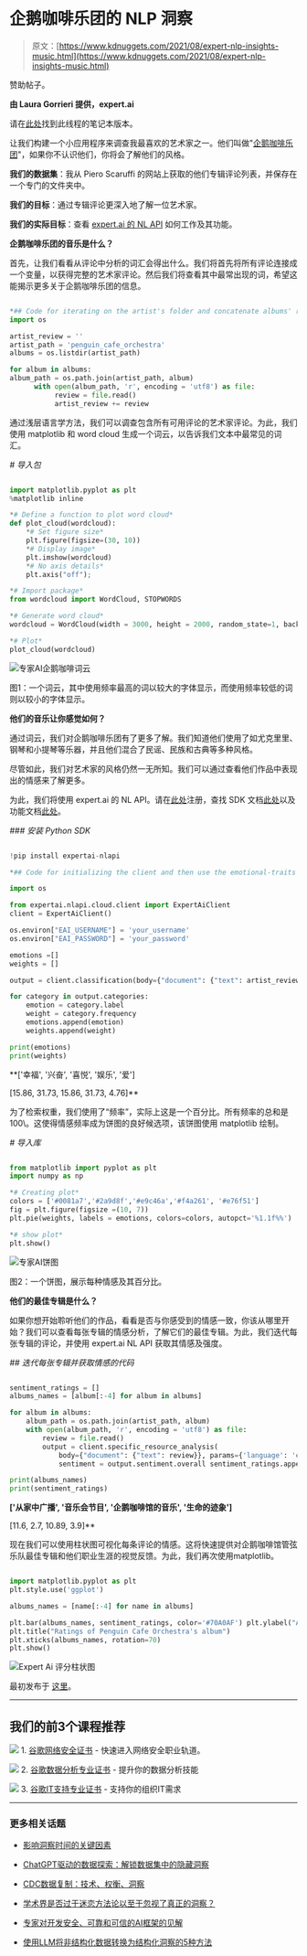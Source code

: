 # 企鹅咖啡乐团的 NLP 洞察

> 原文：[https://www.kdnuggets.com/2021/08/expert-nlp-insights-music.html](https://www.kdnuggets.com/2021/08/expert-nlp-insights-music.html)

赞助帖子。

**由 Laura Gorrieri 提供，expert.ai**

请在[此处](https://github.com/coprinus-comatus/music-insights-expertai)找到此线程的笔记本版本。

让我们构建一个小应用程序来调查我最喜欢的艺术家之一。他们叫做"[企鹅咖啡乐团](https://www.penguincafe.com/)"，如果你不认识他们，你将会了解他们的风格。

**我们的数据集**：我从 Piero Scaruffi 的网站上获取的他们专辑评论列表，并保存在一个专门的文件夹中。

**我们的目标**：通过专辑评论更深入地了解一位艺术家。

**我们的实际目标**：查看 [expert.ai 的 NL API](https://developer.expert.ai/ui?utm_medium=placement&utm_source=kdnuggets&utm_campaign=blog) 如何工作及其功能。

**企鹅咖啡乐团的音乐是什么？**

首先，让我们看看从评论中分析的词汇会得出什么。我们将首先将所有评论连接成一个变量，以获得完整的艺术家评论。然后我们将查看其中最常出现的词，希望这能揭示更多关于企鹅咖啡乐团的信息。

```py

*## Code for iterating on the artist's folder and concatenate albums' reviews in one single artist's review*
import os

artist_review = ''
artist_path = 'penguin_cafe_orchestra'
albums = os.listdir(artist_path)

for album in albums:
album_path = os.path.join(artist_path, album)
      with open(album_path, 'r', encoding = 'utf8') as file:
           review = file.read()
           artist_review += review

```

通过浅层语言学方法，我们可以调查包含所有可用评论的艺术家评论。为此，我们使用 matplotlib 和 word cloud 生成一个词云，以告诉我们文本中最常见的词汇。

*# 导入包*

```py

import matplotlib.pyplot as plt
%matplotlib inline

*# Define a function to plot word cloud*
def plot_cloud(wordcloud):
    *# Set figure size*
    plt.figure(figsize=(30, 10))
    *# Display image*
    plt.imshow(wordcloud)
    *# No axis details*
    plt.axis("off");

*# Import package*
from wordcloud import WordCloud, STOPWORDS

*# Generate word cloud*
wordcloud = WordCloud(width = 3000, height = 2000, random_state=1, background_color='white', collocations=False, stopwords = STOPWORDS).generate(artist_review)

*# Plot*
plot_cloud(wordcloud)

```

![专家AI企鹅咖啡词云](../Images/ab67ee776659865bf40688108c2bfd7c.png)

图1：一个词云，其中使用频率最高的词以较大的字体显示，而使用频率较低的词则以较小的字体显示。

**他们的音乐让你感觉如何？**

通过词云，我们对企鹅咖啡乐团有了更多了解。我们知道他们使用了如尤克里里、钢琴和小提琴等乐器，并且他们混合了民谣、民族和古典等多种风格。

尽管如此，我们对艺术家的风格仍然一无所知。我们可以通过查看他们作品中表现出的情感来了解更多。

为此，我们将使用 expert.ai 的 NL API。请在[此处](https://developer.expert.ai/ui?utm_medium=placement&utm_source=kdnuggets&utm_campaign=blog)注册，查找 SDK 文档[此处](https://github.com/therealexpertai/nlapi-python)以及功能文档[此处](https://docs.expert.ai/nlapi/latest/)。

*### 安装 Python SDK*

```py

!pip install expertai-nlapi

*## Code for initializing the client and then use the emotional-traits taxonomy*

import os

from expertai.nlapi.cloud.client import ExpertAiClient
client = ExpertAiClient()

os.environ["EAI_USERNAME"] = 'your_username'
os.environ["EAI_PASSWORD"] = 'your_password'

emotions =[]
weights = []

output = client.classification(body={"document": {"text": artist_review}}, params={'taxonomy': 'emotional-traits', 'language': 'en'})

for category in output.categories:
    emotion = category.label
    weight = category.frequency
    emotions.append(emotion)
    weights.append(weight)

print(emotions)
print(weights)

```

**['幸福', '兴奋', '喜悦', '娱乐', '爱']

[15.86, 31.73, 15.86, 31.73, 4.76]**

为了检索权重，我们使用了“频率”，实际上这是一个百分比。所有频率的总和是 100\。这使得情感频率成为饼图的良好候选项，该饼图使用 matplotlib 绘制。

*# 导入库*

```py

from matplotlib import pyplot as plt
import numpy as np

*# Creating plot*
colors = ['#0081a7','#2a9d8f','#e9c46a','#f4a261', '#e76f51']
fig = plt.figure(figsize =(10, 7))
plt.pie(weights, labels = emotions, colors=colors, autopct='%1.1f%%')

*# show plot*
plt.show()

```

![专家AI饼图](../Images/a51e0ffd85128a4fc331fe8e220b2384.png)

图2：一个饼图，展示每种情感及其百分比。

**他们的最佳专辑是什么？**

如果你想开始聆听他们的作品，看看是否与你感受到的情感一致，你该从哪里开始？我们可以查看每张专辑的情感分析，了解它们的最佳专辑。为此，我们迭代每张专辑的评论，并使用 expert.ai NL API 获取其情感及强度。

*## 迭代每张专辑并获取情感的代码*

```py

sentiment_ratings = []
albums_names = [album[:-4] for album in albums]

for album in albums:
    album_path = os.path.join(artist_path, album)
    with open(album_path, 'r', encoding = 'utf8') as file:
        review = file.read()
        output = client.specific_resource_analysis(
            body={"document": {"text": review}}, params={'language': 'en', 'resource': 'sentiment' })
            sentiment = output.sentiment.overall sentiment_ratings.append(sentiment)

print(albums_names)
print(sentiment_ratings)

```

**['从家中广播', '音乐会节目', '企鹅咖啡馆的音乐', '生命的迹象']**

[11.6, 2.7, 10.89, 3.9]**

现在我们可以使用柱状图可视化每条评论的情感。这将快速提供对企鹅咖啡馆管弦乐队最佳专辑和他们职业生涯的视觉反馈。为此，我们再次使用matplotlib。

```py

import matplotlib.pyplot as plt
plt.style.use('ggplot')

albums_names = [name[:-4] for name in albums]

plt.bar(albums_names, sentiment_ratings, color='#70A0AF') plt.ylabel("Album rating")
plt.title("Ratings of Penguin Cafe Orchestra's album")
plt.xticks(albums_names, rotation=70)
plt.show()

```

![Expert Ai 评分柱状图](../Images/58c21cf638e06489296266c994a8bbcf.png)

最初发布于 [这里](https://community.expert.ai/articles-showcase-48/penguin-cafe-orchestra-insights-with-expert-ai-130)。

* * *

## 我们的前3个课程推荐

![](../Images/0244c01ba9267c002ef39d4907e0b8fb.png) 1\. [谷歌网络安全证书](https://www.kdnuggets.com/google-cybersecurity) - 快速进入网络安全职业轨道。

![](../Images/e225c49c3c91745821c8c0368bf04711.png) 2\. [谷歌数据分析专业证书](https://www.kdnuggets.com/google-data-analytics) - 提升你的数据分析技能

![](../Images/0244c01ba9267c002ef39d4907e0b8fb.png) 3\. [谷歌IT支持专业证书](https://www.kdnuggets.com/google-itsupport) - 支持你的组织IT需求

* * *

### 更多相关话题

+   [影响洞察时间的关键因素](https://www.kdnuggets.com/2023/03/key-factors-affecting-time-insights.html)

+   [ChatGPT驱动的数据探索：解锁数据集中的隐藏洞察](https://www.kdnuggets.com/2023/07/chatgptpowered-data-exploration-unlock-hidden-insights-dataset.html)

+   [CDC数据复制：技术、权衡、洞察](https://www.kdnuggets.com/2023/08/cdc-data-replication-techniques-tradeoffs-insights.html)

+   [学术界是否过于迷恋方法论以至于忽视了真正的洞察？](https://www.kdnuggets.com/is-academia-obsessing-over-methodology-at-the-cost-of-true-insights)

+   [专家对开发安全、可靠和可信的AI框架的见解](https://www.kdnuggets.com/expert-insights-on-developing-safe-secure-and-trustworthy-ai-frameworks)

+   [使用LLM将非结构化数据转换为结构化洞察的5种方法](https://www.kdnuggets.com/5-ways-of-converting-unstructured-data-into-structured-insights-with-llms)
